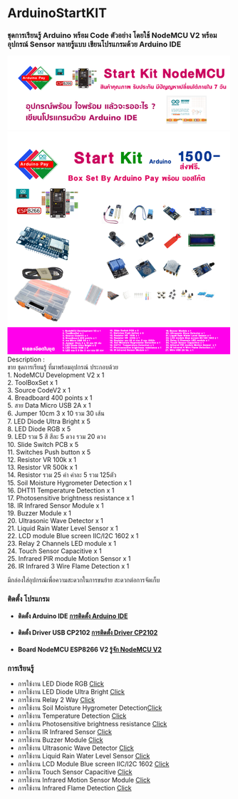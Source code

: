 <h1>ArduinoStartKIT</h1>
<h3>ชุดการเรียนรู้ Arduino พร้อม Code ตัวอย่าง โดยใช้ NodeMCU V2 พร้อมอุปกรณ์ Sensor หลายรู้แบบ เขียนโปรแกรมด้วย
Arduino IDE</h3>
<div>
  <img src="images/StartKit.png" width="500">
</div>
<div>
  <img src="images/BoxKit.png" width="500">
</div>
Description :<br>
ขาย ชุดการเรียนรู้ ที่มาพร้อมอุปกรณ์ ประกอบด้วย<br>
1. NodeMCU Development V2 x 1 <br>
2. ToolBoxSet x 1 <br>
3. Source CodeV2 x 1 <br>
4. Breadboard 400 points x 1 <br>
5. สาย Data Micro USB 2A x 1 <br>
6. Jumper 10cm 3 x 10 รวม 30 เส้น <br>
7. LED Diode Ultra Bright x 5 <br>
8. LED Diode RGB x 5 <br>
9. LED รวม 5 สี สีละ 5 ดวง รวม 20 ดวง <br>
10. Slide Switch PCB x 5 <br>
11. Switches Push button x 5 <br>
12. Resistor VR 100k x 1 <br>
13. Resistor VR 500k x 1 <br>
14. Resistor รวม 25 ค่า ค่าละ 5 รวม 125ตัว <br>
15. Soil Moisture Hygrometer Detection x 1 <br>
16. DHT11 Temperature Detection x 1 <br>
17. Photosensitive brightness resistance x 1 <br>
18. IR Infrared Sensor Module x 1 <br>
19. Buzzer Module x 1 <br>
20. Ultrasonic Wave Detector x 1 <br>
21. Liquid Rain Water Level Sensor x 1 <br>
22. LCD module Blue screen IIC/I2C 1602 x 1 <br>
23. Relay 2 Channels LED module x 1 <br>
24. Touch Sensor Capacitive x 1 <br>
25. Infrared PIR module Motion Sensor x 1 <br>
26. IR Infrared 3 Wire Flame Detection x 1 <br>

มีกล่องใส่อุปกรณ์เพื่อความสะดวกในการขนย้าย สะดวกต่อการจัดเก็บ

<h3>ติดตั้ง โปรแกรม</h3>
<ul>
<li>
<h4>ติดตั้ง Arduino IDE <a target="_bank" href="https://github.com/kprappcompile/InstallArduinoIDE">การติดตั้ง Arduino IDE</a></h4>
</li>
<li>
<h4>ติดตั้ง Driver USB CP2102 <a target="_bank" href="https://github.com/kprappcompile/installCP2102">การติดตั้ง Driver CP2102</a></h4>
</li>
<li>
<h4>Board NodeMCU ESP8266 V2 <a target="_bank" href="https://github.com/kprappcompile/NodeMCU-V2">รู้จัก NodeMCU V2</a> </h4>
</li>
</ul>

<h3>การเรียนรู้</h3>
<ul>
<li>การใช้งาน LED Diode RGB <a target="_bank" href="https://github.com/kprappcompile/LED-Diode-RGB">Click</a></li>
<li>การใช้งาน LED Diode Ultra Bright <a target="_bank" href="https://github.com/kprappcompile/LED-Diode-UltraBright">Click</a></li>
<li>การใช้งาน Relay 2 Way <a target="_bank" href="https://github.com/kprappcompile/Relay-2Way">Click</a></li>
<li>การใช้งาน Soil Moisture Hygrometer Detection<a target="_bank" href="https://github.com/kprappcompile/Soil-Moisture-Hygrometer-Detection">Click</a></li>
<li>การใช้งาน Temperature Detection <a target="_bank" href="https://github.com/kprappcompile/Temperature-Detection">Click</a>
</li>
<li>การใช้งาน Photosensitive brightness resistance <a target="_bank" href="https://github.com/kprappcompile/Photosensitive-brightness">Click</a></li>
<li>การใช้งาน IR Infrared Sensor <a target="_bank" href="https://github.com/kprappcompile/IR-Infrared-Sensor">Click</a></li>
<li>การใช้งาน Buzzer Module <a target="_bank" href="https://github.com/kprappcompile/Buzzer-Module">Click</a></li>
<li>การใช้งาน Ultrasonic Wave Detector <a target="_bank" href="https://github.com/kprappcompile/Ultrasonic-Wave-Detector">Click</a>
</li>
<li>การใช้งาน Liquid Rain Water Level Sensor <a target="_bank" href="https://github.com/kprappcompile/Liquid-Rain-Water-Level-Sensor">Click</a></li>
<li>การใช้งาน LCD Module Blue screen IIC/I2C 1602 <a target="_bank" href="https://github.com/kprappcompile/LCD-Module">Click</a></li>
<li>การใช้งาน Touch Sensor Capacitive <a target="_bank" href="https://github.com/kprappcompile/Touch-Sensor-Capacitive">Click</a>
</li>
<li>การใช้งาน Infrared Motion Sensor Module <a target="_bank" href="https://github.com/kprappcompile/Infrared-Motion-Sensor-Module">Click</a></li>
<li>การใช้งาน Infrared Flame Detection <a target="_bank" href="https://github.com/kprappcompile/Infrared-Flame-Detection">Click</a></li>
</ul>
